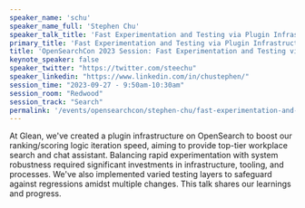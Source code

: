 ```yaml
---
speaker_name: 'schu'
speaker_name_full: 'Stephen Chu'
speaker_talk_title: 'Fast Experimentation and Testing via Plugin Infrastructure'
primary_title: 'Fast Experimentation and Testing via Plugin Infrastructure'
title: 'OpenSearchCon 2023 Session: Fast Experimentation and Testing via Plugin Infrastructure'
keynote_speaker: false
speaker_twitter: "https://twitter.com/steechu"
speaker_linkedin: "https://www.linkedin.com/in/chustephen/"
session_time: "2023-09-27 - 9:50am-10:30am"
session_room: "Redwood"
session_track: "Search"
permalink: '/events/opensearchcon/stephen-chu/fast-experimentation-and-testing-via-plugin-infrastructure.html'
---
```


At Glean, we've created a plugin infrastructure on OpenSearch to boost our ranking/scoring logic iteration speed, aiming to provide top-tier workplace search and chat assistant. Balancing rapid experimentation with system robustness required significant investments in infrastructure, tooling, and processes. We've also implemented varied testing layers to safeguard against regressions amidst multiple changes. This talk shares our learnings and progress.
